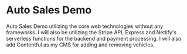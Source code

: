 # Auto Sales Demo
Auto Sales Demo utilizing the core web technologies without any frameworks. I will also be utilizing the Stripe API, Express and Netlify's serverless functions 
for the backend and payment processing. I will also add Contentful as my CMS for adding and removing vehicles.

